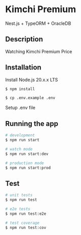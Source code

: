# Kimchi Premium

Nest.js + TypeORM + OracleDB

## Description

Watching Kimchi Premium Price

## Installation

Install Node.js 20.x.x LTS

```bash
$ npm install
```

```bash
$ cp .env.example .env
```

Setup .env file

## Running the app

```bash
# development
$ npm run start

# watch mode
$ npm run start:dev

# production mode
$ npm run start:prod
```

## Test

```bash
# unit tests
$ npm run test

# e2e tests
$ npm run test:e2e

# test coverage
$ npm run test:cov
```
